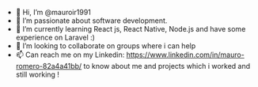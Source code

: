 - 👋 Hi, I’m @mauroir1991
- 👀 I’m passionate about software development.
- 🌱 I’m currently learning React js, React Native, Node.js and have some experience on Laravel :)
- 💞️ I’m looking to collaborate on groups where i can help 
- 📫 Can reach me on my Linkedin: https://www.linkedin.com/in/mauro-romero-82a4a41bb/ to know about me and projects which i worked and still working !
